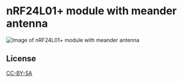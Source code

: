 # nRF24L01+ module with meander antenna

![Image of nRF24L01+ module with meander antenna](https://rawgit.com/ahtn/keyboard_pcb/master/nRF24L01+_module_meander/nRF24L01+_module_meander.png)

## License

[CC-BY-SA](https://creativecommons.org/licenses/by-sa/4.0/)
